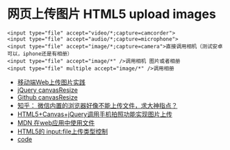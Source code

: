 # 网页上传图片 HTML5 upload images


    <input type="file" accept="video/*;capture=camcorder">
    <input type="file" accept="audio/*;capture=microphone">
    <input type="file" accept="image/*;capture=camera">直接调用相机（测试安卓可以，iphone还是有相册）
    <input type="file" accept="image/*" />调用相机 图片或者相册
    <input type="file" multiple accept="image/*" />调用相册

- [移动端Web上传图片实践](https://github.com/xiangpaopao/blog/issues/7)
- [jQuery canvasResize](http://gokercebeci.com/dev/canvasresize)
- [Github canvasResize](https://github.com/gokercebeci/canvasResize)
- [知乎： 微信内置的浏览器好像不能上传文件，求大神指点？](http://www.zhihu.com/question/21452742)
- [HTML5+Canvas+jQuery调用手机拍照功能实现图片上传](http://blog.csdn.net/hu1991die/article/details/40585581)
- [MDN 在web应用中使用文件](https://developer.mozilla.org/zh-CN/docs/Using_files_from_web_applications)
- [HTML5的 input:file上传类型控制](http://www.haorooms.com/post/input_file_leixing)
- [code](https://code.csdn.net/snippets/500737)